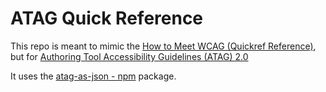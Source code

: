 # ATAG Quick Reference

This repo is meant to mimic the [How to Meet WCAG (Quickref Reference)](https://www.w3.org/WAI/WCAG21/quickref/), but for [Authoring Tool Accessibility Guidelines (ATAG) 2.0](https://www.w3.org/TR/ATAG20/)

It uses the [atag-as-json - npm](https://www.npmjs.com/package/atag-as-json) package.
